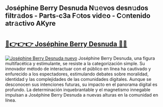 ## Joséphine Berry Desnuda N𝚞𝚎vos desn𝚞dos filtr𝚊dos - Parts-c3a F𝚘tos vid𝚎o - C𝚘ntenido atr𝚊ctivo AKyre

# <h2><a href="http://mb6cnou.tromn.icu/?c=Jos%c3%a9phine+Berry+Desnuda">🔗👉👉👉 Joséphine Berry Desnuda 🔗🔗</a></h2>

[![Joséphine Berry Desnuda nuevo](https://i.imgur.com/pEAQMta.gif)](http://mb6cnou.tromn.icu/?c=Jos%c3%a9phine+Berry+Desnuda)
Joséphine Berry Desnuda, una figura multifacética y estimulante, se resiste a la categorización simple. Su innovador método de interactuar con el público en línea ha cautivado y enfurecido a los espectadores, estimulando debates sobre moralidad, identidad y las complejidades de las comunidades digitales. Aunque se desconocen sus intenciones futuras, su impacto en el panorama digital es profundo. La determinación inquebrantable y el magnetismo innegable impulsan a Joséphine Berry Desnuda a nuevas alturas en la comunidad en línea.
